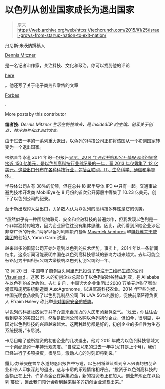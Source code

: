 # 以色列从创业国家成长为退出国家

> 原文：<https://web.archive.org/web/https://techcrunch.com/2015/01/25/israel-grows-from-startup-nation-to-exit-nation/>

丹尼斯·米茨纳撰稿人

[Dennis Mitzner](https://web.archive.org/web/20230323203627/https://www.dennismitzner.com/)

是一名记者和作家，关注科技、文化和政治。你可以找到他的评论

[here](https://web.archive.org/web/20230323203627/https://mitznersblitz.com/)

。他还写了关于电子商务和零售的文章

[Forbes](https://web.archive.org/web/20230323203627/https://www.forbes.com/sites/dennismitzner/?sh=7d1ab33c1dda)

.

More posts by this contributor

**编者按:** *Dennis Mitzner 生活在特拉维夫，是 Inside3DP 的主编。他写关于创业、技术趋势和政治的文章。*

由于过去一年的一系列重大退出，以色列的科技公司正在将该国从一个初创国家转变为一个退出国家。

根据普华永道 2014 年的一份报告[显示，2014 年通过并购和公开募股退出的资金接近 150 亿美元，是以色列高科技行业创纪录的一年，而 2013 年仅筹集了 12 亿美元。这些出口分布在各种科技行业，包括互联网、IT、生命科学、通信和半导体。](https://web.archive.org/web/20230323203627/http://www.pwc.com/il/en/technology/pwc_israel_exits_report_2014_en.pdf)

半导体公司占有 38%的份额，但在总共 18 起半导体 IPO 中只有一起。交通事故避免技术开发商 MobilEye 在 8 月份的首次公开募股中筹集了 10.23 亿美元，创下了以色列公司的纪录。

至于新出现的大型出口，大多数人认为以色列的高科技多样性是它的优势。

“虽然似乎有一种围绕物联网、安全和金融科技的普遍炒作，但我发现以色列是一个非常独特的地方，因为企业家往往没有集体思维，因此，我们看到风险企业涉足非常广泛的行业。”两家以色列风险投资基金 [Maverick Ventures](https://web.archive.org/web/20230323203627/http://www.maverick.vc/) 和[特拉维夫天使集团](https://web.archive.org/web/20230323203627/http://www.telavivangels.com/)的创始人 Yaron Carni 说道。

越来越多的国际公司开始注意到以色列的技术优势。事实上，2014 年以一条新闻结束，这条新闻可能表明中国在以色列高科技领域的影响力越来越大。去年可能会被铭记为中国科技公司大举接纳以色列初创公司的一年。

12 月 20 日，中国电子商务巨头[阿里巴巴投资了专注于二维码生成的公司 Visualead](https://web.archive.org/web/20230323203627/https://techcrunch.com/2015/01/19/alibaba-visualead/) 。这家 15 人的初创企业总部位于以色列的硅谷赫兹利亚，是 Aliababa 在以色列的首次收购。去年 9 月，中国远大企业集团以 2000 万美元收购了智能灌溉和施肥系统制造商 AutoAgronome，以进军高科技农业。2014 年早些时候，中国光明食品收购了以色列乳制品公司 TN UVA 56%的股份，促使前摩萨德负责人 Efraim Halevy 称此举[是对国家安全的威胁](https://web.archive.org/web/20230323203627/http://www.ynetnews.com/articles/0,7340,L-4522563,00.html)。

以色列的科技社区似乎并不介意来自东方的人民币的新鲜空气。“过去，你往往会看到更多的美国公司，然后是欧洲公司收购以色列初创企业，但如今，很明显，中国对以色列科技的兴趣越来越大。这两种趋势都是好的，初创企业的多样性为生态系统授粉，”卡尼说。

卡尼目睹了他所投资的初创企业的几次退出，他对 2015 年成为以色列科技领域又一个创纪录的一年持乐观态度。“自成立以来的过去一年中(尤其是上个月)，我们已经进行了多项投资，很明显，激动人心的时刻即将到来。”

露比·苏莱曼在普华永道的退出报告中写道，以色列将继续看到令人兴奋的初创企业和令人印象深刻的退出，这与卡尼的乐观情绪相呼应。“投资于以色列高科技的金额正在上升，许多基金正在筹集资金，新的投资者正在加入。创业热潮正在以色列‘蔓延’，因此我们预计会看到越来越多的初创企业涌现出来。”